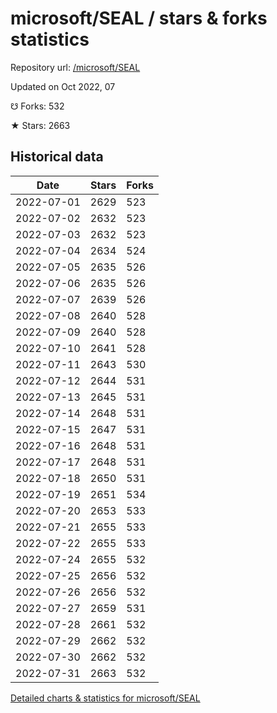 # microsoft/SEAL / stars & forks statistics

Repository url: [/microsoft/SEAL](https://github.com/microsoft/SEAL)

Updated on Oct 2022, 07

☋ Forks: 532

★ Stars: 2663

## Historical data
| Date | Stars | Forks |
|------|-------|-------|
| 2022-07-01 | 2629 | 523 | 
| 2022-07-02 | 2632 | 523 | 
| 2022-07-03 | 2632 | 523 | 
| 2022-07-04 | 2634 | 524 | 
| 2022-07-05 | 2635 | 526 | 
| 2022-07-06 | 2635 | 526 | 
| 2022-07-07 | 2639 | 526 | 
| 2022-07-08 | 2640 | 528 | 
| 2022-07-09 | 2640 | 528 | 
| 2022-07-10 | 2641 | 528 | 
| 2022-07-11 | 2643 | 530 | 
| 2022-07-12 | 2644 | 531 | 
| 2022-07-13 | 2645 | 531 | 
| 2022-07-14 | 2648 | 531 | 
| 2022-07-15 | 2647 | 531 | 
| 2022-07-16 | 2648 | 531 | 
| 2022-07-17 | 2648 | 531 | 
| 2022-07-18 | 2650 | 531 | 
| 2022-07-19 | 2651 | 534 | 
| 2022-07-20 | 2653 | 533 | 
| 2022-07-21 | 2655 | 533 | 
| 2022-07-22 | 2655 | 533 | 
| 2022-07-24 | 2655 | 532 | 
| 2022-07-25 | 2656 | 532 | 
| 2022-07-26 | 2656 | 532 | 
| 2022-07-27 | 2659 | 531 | 
| 2022-07-28 | 2661 | 532 | 
| 2022-07-29 | 2662 | 532 | 
| 2022-07-30 | 2662 | 532 | 
| 2022-07-31 | 2663 | 532 | 


[Detailed charts & statistics for microsoft/SEAL](https://reviewgithub.com/rep/microsoft/SEAL)
